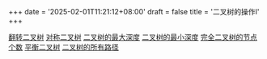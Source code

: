 +++
date = '2025-02-01T11:21:12+08:00'
draft = false
title = '二叉树的操作I'
+++

[翻转二叉树](https://leetcode.cn/problems/invert-binary-tree/)
[对称二叉树](https://leetcode.cn/problems/symmetric-tree/)
[二叉树的最大深度](https://leetcode.cn/problems/maximum-depth-of-binary-tree/)
[二叉树的最小深度](https://leetcode.cn/problems/minimum-depth-of-binary-tree/)
[完全二叉树的节点个数](https://leetcode.cn/problems/count-complete-tree-nodes/)
[平衡二叉树](https://leetcode.cn/problems/balanced-binary-tree/)
[二叉树的所有路径](https://leetcode.cn/problems/binary-tree-paths/)
